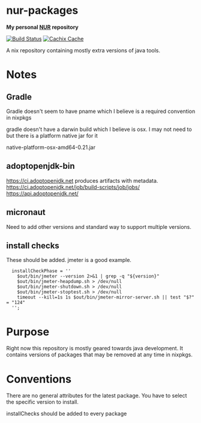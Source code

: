 # nur-packages

**My personal [NUR](https://github.com/nix-community/NUR) repository**

[![Build Status](https://travis-ci.org/moaxcp/nur.svg?branch=master)](https://travis-ci.org/moaxcp/nur)
[![Cachix Cache](https://img.shields.io/badge/cachix-moaxcp-blue.svg)](https://moaxcp.cachix.org)

A nix repository containing mostly extra versions of java tools.

# Notes

## Gradle

Gradle doesn't seem to have pname which I believe is a required convention in nixpkgs

gradle doesn't have a darwin build which I believe is osx. I may not need to but there is a platform native jar for it

native-platform-osx-amd64-0.21.jar

## adoptopenjdk-bin

https://ci.adoptopenjdk.net produces artifacts with metadata.
https://ci.adoptopenjdk.net/job/build-scripts/job/jobs/
https://api.adoptopenjdk.net/

## micronaut

Need to add other versions and standard way to support multiple versions.

## install checks

These should be added. jmeter is a good example.

```
  installCheckPhase = ''
    $out/bin/jmeter --version 2>&1 | grep -q "${version}"
    $out/bin/jmeter-heapdump.sh > /dev/null
    $out/bin/jmeter-shutdown.sh > /dev/null
    $out/bin/jmeter-stoptest.sh > /dev/null
    timeout --kill=1s 1s $out/bin/jmeter-mirror-server.sh || test "$?" = "124"
  '';
```

# Purpose

Right now this repository is mostly geared towards java development. It contains versions of packages that may be 
removed at any time in nixpkgs.

# Conventions

There are no general attributes for the latest package. You have to select the specific version to install.

installChecks should be added to every package